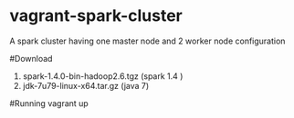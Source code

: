 # vagrant-spark-cluster
A spark cluster having one master node and 2 worker node configuration 


#Download 
1)  spark-1.4.0-bin-hadoop2.6.tgz (spark 1.4 )
2)  jdk-7u79-linux-x64.tar.gz (java 7)

#Running
vagrant up
